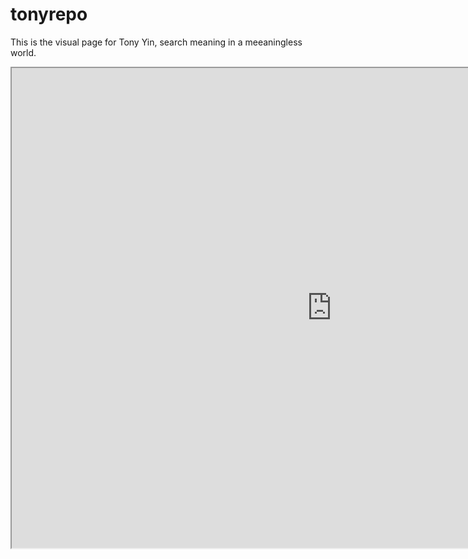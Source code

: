 # tonyrepo
This is the visual page for Tony Yin, search meaning in a meeaningless world.
<iframe src="https://www.google.com/maps/d/embed?mid=1gMVR3EWLxpbMJprp3AB9-J_UJsA" width="1024" height="768"></iframe>
